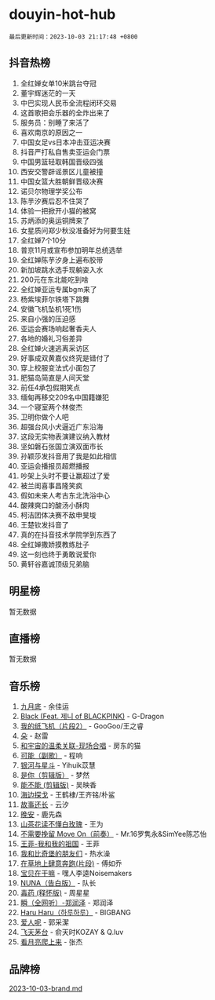 # douyin-hot-hub

`最后更新时间：2023-10-03 21:17:48 +0800`

## 抖音热榜

1. 全红婵女单10米跳台夺冠
1. 董宇辉迷茫的一天
1. 中巴实现人民币全流程闭环交易
1. 这首歌把会乐器的全炸出来了
1. 服务员：别睡了来活了
1. 喜欢南京的原因之一
1. 中国女足vs日本冲击亚运决赛
1. 抖音严打私自售卖亚运会门票
1. 中国男篮轻取韩国晋级四强
1. 西安交警辟谣景区儿童被撞
1. 中国女篮大胜朝鲜晋级决赛
1. 诺贝尔物理学奖公布
1. 陈芋汐赛后忍不住哭了
1. 体验一把掀开小猫的被窝
1. 苏炳添的奥运铜牌来了
1. 女星质问郑少秋没准备好为何要生娃
1. 全红婵7个10分
1. 普京11月或宣布参加明年总统选举
1. 全红婵陈芋汐身上遍布胶带
1. 新加坡跳水选手现躺姿入水
1. 200元在东北能吃到啥
1. 全红婵亚运专属bgm来了
1. 杨紫埃菲尔铁塔下跳舞
1. 安徽飞机坠机1死1伤
1. 来自小强的压迫感
1. 亚运会赛场响起奢香夫人
1. 各地的婚礼习俗差异
1. 全红婵火速逃离采访区
1. 好事成双黄嘉仪终究是错付了
1. 穿上校服变法式小面包了
1. 肥猫岛简直是人间天堂
1. 前任4承包假期笑点
1. 缅甸再移交209名中国籍嫌犯
1. 一个寝室两个林俊杰
1. 卫明你做个人吧
1. 超强台风小犬逼近广东沿海
1. 这段无实物表演建议纳入教材
1. 坚如磐石张国立演双面市长
1. 孙颖莎发抖音用了我是如此相信
1. 亚运会播报员超燃播报
1. 吵架上头时不要让赢超过了爱
1. 被兰闺喜事昌隆笑疯
1. 假如未来人考古东北洗浴中心
1. 酸辣爽口的酸汤小酥肉
1. 柯洁团体决赛不敌申旻埈
1. 王楚钦发抖音了
1. 真的在抖音技术学院学到东西了
1. 全红婵撒娇摸教练肚子
1. 这一刻也终于勇敢说爱你
1. 黄轩谷嘉诚顶级兄弟脑

## 明星榜

暂无数据

## 直播榜

暂无数据

## 音乐榜

1. [九月底](https://sf6-cdn-tos.douyinstatic.com/obj/tos-cn-ve-2774/oMfewG4PDTFhF8iz3OGQ7ABH5i6fCgnMaoCbzZ) - 余佳运
1. [Black (Feat. 제니 of BLACKPINK)](https://sf3-cdn-tos.douyinstatic.com/obj/tos-cn-ve-2774/2eb92e2debbe4fe0a552bc099aef7f28) - G-Dragon
1. [我的纸飞机（片段2）](https://sf3-cdn-tos.douyinstatic.com/obj/tos-cn-ve-2774/oM2ZrKcg2CD5AeRB2gkeXOFB1IxAGJdZPazYHf) - GooGoo/王之睿
1. [朵](https://sf6-cdn-tos.douyinstatic.com/obj/tos-cn-ve-2774/932f5bdfcd7c47b880525e92ab8a4999) - 赵雷
1. [和宇宙的温柔关联-现场合唱](https://sf6-cdn-tos.douyinstatic.com/obj/tos-cn-ve-2774/o0hONGDYQBgk0e5bqDeQOonVmncA6tC2nBwZLT) - 房东的猫
1. [可能（副歌）](https://sf6-cdn-tos.douyinstatic.com/obj/tos-cn-ve-2774/cde1731888894259b333569393c2fb51) - 程响
1. [银河与星斗](https://sf6-cdn-tos.douyinstatic.com/obj/tos-cn-ve-2774/3cc0bf5f0ef140f7b6743a631bcf3c58) - Yihuik苡慧
1. [是你（剪辑版）](https://sf6-cdn-tos.douyinstatic.com/obj/tos-cn-ve-2774/46019dae783c4c969944217fe1cfafc4) - 梦然
1. [能不能 (剪辑版)](https://sf3-cdn-tos.douyinstatic.com/obj/tos-cn-ve-2774/fc4a6c45b4a34277ba4088e1d7fdff98) - 吴映香
1. [海边探戈](https://sf3-cdn-tos.douyinstatic.com/obj/tos-cn-ve-2774/os9gE0VQCGqt6VQkZDyBBYvfSDY0QFe3vVmubn) - 王鹤棣/王齐铭/朴鲨
1. [故事还长](https://sf6-cdn-tos.douyinstatic.com/obj/tos-cn-ve-2774/30a26758c8594f0ab81ac675c33ee2c5) - 云汐
1. [晚安](https://sf6-cdn-tos.douyinstatic.com/obj/tos-cn-ve-2774/a724c5e224464218839820f4e4fd632f) - 鹿先森
1. [山茶花读不懂白玫瑰](https://sf3-cdn-tos.douyinstatic.com/obj/tos-cn-ve-2774/osfn8B7DktrRHEPJgPCfDbw7QDQEkwC16BxZg9) - 王为
1. [不需要挽留 Move On（前奏）](https://sf6-cdn-tos.douyinstatic.com/obj/tos-cn-ve-2774/ooCBhgCCkF4nExzQL9WZSUbitfA8IsDkgQIYhe) - Mr.16罗隽永&SimYee陈芯怡
1. [王菲-我和我的祖国](https://sf3-cdn-tos.douyinstatic.com/obj/tos-cn-ve-2774/3ef0f373017541e18566595c96123cab) - 王菲
1. [我和比奇堡的朋友们](https://sf6-cdn-tos.douyinstatic.com/obj/tos-cn-ve-2774/f0505db981ea4a6d91453a15924a82aa) - 热水澡
1. [在草地上肆意奔跑(片段)](https://sf6-cdn-tos.douyinstatic.com/obj/tos-cn-ve-2774/8831d494742f45dabdfa8adb8b817259) - 傅如乔
1. [宝贝在干嘛](https://sf3-cdn-tos.douyinstatic.com/obj/tos-cn-ve-2774/okW4hBCfJI5B2ZEgTCtikhMW7IafzNrBQIYkpJ) - 嘿人李逵Noisemakers
1. [NUNA（告白版）](https://sf3-cdn-tos.douyinstatic.com/obj/tos-cn-ve-2774/a65828cbd8ce41a78a430a58b49f4feb) - 队长
1. [毒药 (释怀版)](https://sf3-cdn-tos.douyinstatic.com/obj/tos-cn-ve-2774/oYILMEAzspdZBIzy4frJNB8ZHPHWAhiwowd4Ad) - 周星星
1. [瞬（全网听）-郑润泽](https://sf6-cdn-tos.douyinstatic.com/obj/tos-cn-ve-2774/o4Vb9eJZClCZTnRQYy0BRSeHGrDtrkrQgIBvQt) - 郑润泽
1. [Haru Haru（하루하루）](https://sf6-cdn-tos.douyinstatic.com/obj/tos-cn-ve-2774/940c04aa98154ee7bdbaaa2ad9f28aec) - BIGBANG
1. [爱人呢](https://sf6-cdn-tos.douyinstatic.com/obj/tos-cn-ve-2774/2041dc10f3c442f1992b439a00eaf2ba) - 郭采潔
1. [飞天茅台](https://sf6-cdn-tos.douyinstatic.com/obj/tos-cn-ve-2774/o4GhTV5kIuMWmC2Ai1WzNglssgBfQaqQCSLxUU) - 俞天时KOZAY & Q.luv
1. [看月亮爬上来](https://sf6-cdn-tos.douyinstatic.com/obj/tos-cn-ve-2774/356c324112764016b25295e535f2daf0) - 张杰

## 品牌榜

[2023-10-03-brand.md](2023-10-03-brand.md)
